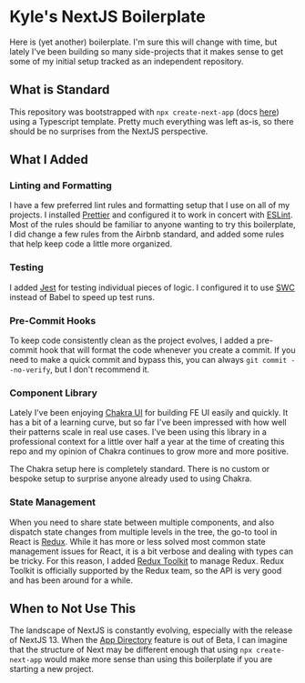 # Kyle's NextJS Boilerplate

Here is (yet another) boilerplate. I'm sure this will change with time, but lately I've been building so many side-projects that it makes sense to get some of my initial setup tracked as an independent repository.

## What is Standard

This repository was bootstrapped with `npx create-next-app` (docs [here](https://nextjs.org/docs/api-reference/create-next-app)) using a Typescript template. Pretty much everything was left as-is, so there should be no surprises from the NextJS perspective.

## What I Added

### Linting and Formatting

I have a few preferred lint rules and formatting setup that I use on all of my projects. I installed [Prettier](https://prettier.io/) and configured it to work in concert with [ESLint](https://eslint.org/). Most of the rules should be familiar to anyone wanting to try this boilerplate, I did change a few rules from the Airbnb standard, and added some rules that help keep code a little more organized.

### Testing

I added [Jest](https://jestjs.io/) for testing individual pieces of logic. I configured it to use [SWC](https://swc.rs/docs/usage/jest) instead of Babel to speed up test runs.

### Pre-Commit Hooks

To keep code consistently clean as the project evolves, I added a pre-commit hook that will format the code whenever you create a commit. If you need to make a quick commit and bypass this, you can always `git commit --no-verify`, but I don't recommend it.

### Component Library

Lately I've been enjoying [Chakra UI](https://chakra-ui.com/) for building FE UI easily and quickly. It has a bit of a learning curve, but so far I've been impressed with how well their patterns scale in real use cases. I've been using this library in a professional context for a little over half a year at the time of creating this repo and my opinion of Chakra continues to grow more and more positive.

The Chakra setup here is completely standard. There is no custom or bespoke setup to surprise anyone already used to using Chakra.

### State Management

When you need to share state between multiple components, and also dispatch state changes from multiple levels in the tree, the go-to tool in React is [Redux](https://redux.js.org/). While it has more or less solved most common state management issues for React, it is a bit verbose and dealing with types can be tricky. For this reason, I added [Redux Toolkit](https://redux-toolkit.js.org/) to manage Redux. Redux Toolkit is officially supported by the Redux team, so the API is very good and has been around for a while.

## When to Not Use This

The landscape of NextJS is constantly evolving, especially with the release of NextJS 13. When the [App Directory](https://beta.nextjs.org/docs/app-directory-roadmap) feature is out of Beta, I can imagine that the structure of Next may be different enough that using `npx create-next-app` would make more sense than using this boilerplate if you are starting a new project.

